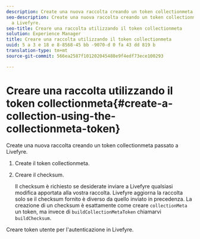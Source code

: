 ```yaml
---
description: Create una nuova raccolta creando un token collectionmeta passato a Livefyre.
seo-description: Create una nuova raccolta creando un token collectionmeta passato
  a Livefyre.
seo-title: Creare una raccolta utilizzando il token collectionmeta
solution: Experience Manager
title: Creare una raccolta utilizzando il token collectionmeta
uuid: 5 a 3 e 18 e 8-8568-45 bb -9070-d 0 fa 43 dd 819 b
translation-type: tm+mt
source-git-commit: 566ea2587f101202045488e9f4edf73ece100293

---
```



# Creare una raccolta utilizzando il token collectionmeta{#create-a-collection-using-the-collectionmeta-token}

Create una nuova raccolta creando un token collectionmeta passato a Livefyre.

1. Create il token collectionmeta.
1. Creare il checksum.

   Il checksum è richiesto se desiderate inviare a Livefyre qualsiasi modifica apportata alla vostra raccolta. Livefyre aggiorna la raccolta solo se il checksum fornito è diverso da quello inviato in precedenza. La creazione di un checksum è esattamente come creare `collectionMeta` un token, ma invece di `buildCollectionMetaToken` chiamarvi `buildChecksum`.

Creare token utente per l'autenticazione in Livefyre.